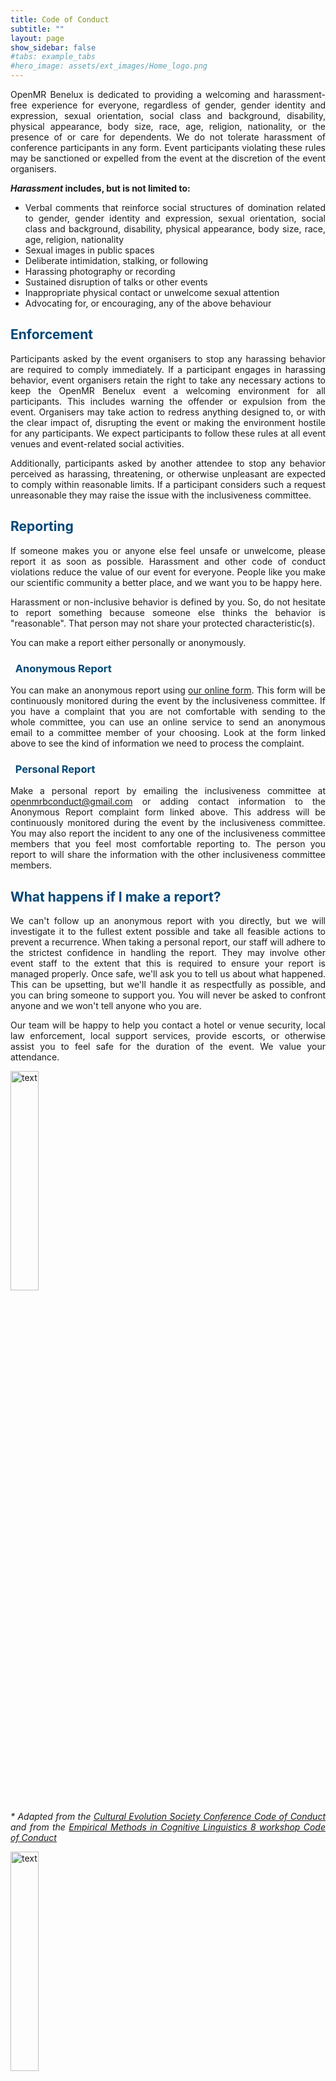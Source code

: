```yaml
---
title: Code of Conduct
subtitle: ""
layout: page
show_sidebar: false
#tabs: example_tabs
#hero_image: assets/ext_images/Home_logo.png
---
```


<style>
img {
  width: 30%;
  height: auto;
  display: inline-block;
}
</style>

<a name="top"></a>

<p><div style="text-align: justify">OpenMR Benelux is dedicated to providing a welcoming and harassment-free experience for everyone, regardless of gender, gender identity and expression, sexual orientation, social class and background, disability, physical appearance, body size, race, age, religion, nationality, or the presence of or care for dependents. We do not tolerate harassment of conference participants in any form. Event participants violating these rules may be sanctioned or expelled from the event at the discretion of the event organisers.</div></p>
<p><div style="text-align: justify"><b><i>Harassment</i> includes, but is not limited to:</b></div></p>

* <div style="text-align: justify">Verbal comments that reinforce social structures of domination related to gender, gender identity and expression, sexual orientation,  social class and background, disability, physical appearance, body size, race, age, religion, nationality</div>
* <div style="text-align: justify">Sexual images in public spaces</div>
* <div style="text-align: justify">Deliberate intimidation, stalking, or following</div>
* <div style="text-align: justify">Harassing photography or recording</div>
* <div style="text-align: justify">Sustained disruption of talks or other events</div>
* <div style="text-align: justify">Inappropriate physical contact or unwelcome sexual attention</div>
* <div style="text-align: justify">Advocating for, or encouraging, any of the above behaviour</div>

<h2 style="color:#004777"> Enforcement </h2>
<!-- <p><div style="text-align: justify"><b>Enforcement</b></div></p> -->
<p><div style="text-align: justify">Participants asked by the event organisers to stop any harassing behavior are required to comply immediately. If a participant engages in harassing behavior, event organisers retain the right to take any necessary actions to keep the OpenMR Benelux event a welcoming environment for all participants. This includes warning the offender or expulsion from the event. Organisers may take action to redress anything designed to, or with the clear impact of, disrupting the event or making the environment hostile for any participants. We expect participants to follow these rules at all event venues and event-related social activities.</div></p>
<p><div style="text-align: justify">Additionally, participants asked by another attendee to stop any behavior perceived as harassing, threatening, or otherwise unpleasant are expected to comply within reasonable limits. If a participant considers such a request unreasonable they may raise the issue with the inclusiveness committee.</div></p>

<h2 style="color:#004777"> Reporting </h2>
<!-- <p><div style="text-align: justify"><b>Reporting</b></div></p> -->
<p><div style="text-align: justify">If someone makes you or anyone else feel unsafe or unwelcome, please report it as soon as possible. Harassment and other code of conduct violations reduce the value of our event for everyone. People like you make our scientific community a better place, and we want you to be happy here.</div></p>
<p><div style="text-align: justify">Harassment or non-inclusive behavior is defined by you. So, do not hesitate to report something because someone else thinks the behavior is "reasonable". That person may not share your protected characteristic(s).</div></p>
<p><div style="text-align: justify">You can make a report either personally or anonymously.</div></p>

<h3 style="color:#004777"><i class="far fa-share-square" style="position: relative; top: -5px; text-indent: 0px; vertical-align: middle; color:#004777"></i>&nbsp;&nbsp;Anonymous Report </h3>
<!-- <p><div style="text-align: justify"><b>Anonymous Report</b></div></p> -->
<p><div style="text-align: justify">You can make an anonymous report using <a href="https://docs.google.com/forms/d/e/1FAIpQLSej3wnhumQqY4RPV0DdMsh69VQcMELMpEl9mdJ1LkL6Lj9zOg/viewform?usp=sf_link">our online form</a>. This form will be continuously monitored during the event by the inclusiveness committee. If you have a complaint that you are not comfortable with sending to the whole committee, you can use an online service to send an anonymous email to a committee member of your choosing. Look at the form linked above to see the kind of information we need to process the complaint.</div></p>

<h3 style="color:#004777"><i class="far fa-share-square" style="position: relative; top: -5px; text-indent: 0px; vertical-align: middle; color:#004777"></i>&nbsp;&nbsp;Personal Report </h3>
<!-- <p><div style="text-align: justify"><b>Personal Report</b></div></p> -->
<p><div style="text-align: justify">Make a personal report by emailing the inclusiveness committee at <a href="mailto:openmrbconduct@gmail.com">openmrbconduct@gmail.com</a> or adding contact information to the Anonymous Report complaint form linked above. This address will be continuously monitored during the event by the inclusiveness committee. You may also report the incident to any one of the inclusiveness committee members that you feel most comfortable reporting to. The person you report to will share the information with the other inclusiveness committee members.</div></p>

<h2 style="color:#004777"> What happens if I make a report? </h2>
<!-- <p><div style="text-align: justify"><b>What happens if I make a report?</b></div></p> -->
<p><div style="text-align: justify">We can't follow up an anonymous report with you directly, but we will investigate it to the fullest extent possible and take all feasible actions to prevent a recurrence. When taking a personal report, our staff will adhere to the strictest confidence in handling the report. They may involve other event staff to the extent that this is required to ensure your report is managed properly. Once safe, we'll ask you to tell us about what happened. This can be upsetting, but we'll handle it as respectfully as possible, and you can bring someone to support you. You will never be asked to confront anyone and we won't tell anyone who you are.</div></p>
<p><div style="text-align: justify">Our team will be happy to help you contact a hotel or venue security, local law enforcement, local support services, provide escorts, or otherwise assist you to feel safe for the duration of the event. We value your attendance.</div></p>

<img src="../assets/ext_images/post_separator.png" alt="text">

<p><div style="text-align: justify"><i>* Adapted from the <a href="https://www.eiseverywhere.com/ehome/ces18/code-of-conduct/">Cultural Evolution Society Conference Code of Conduct</a> and from the <a href="https://sisu.ut.ee/emcl8tartu/code-conduct">Empirical Methods in Cognitive Linguistics 8 workshop Code of Conduct</a></i></div></p>

<img src="../assets/ext_images/post_separator.png" alt="text">
<br>
<a href="../page-code-of-conduct#top"><i class="fas fa-arrow-alt-circle-up" style="position: relative; top: -3px; text-indent: 0px; vertical-align: middle; color:#004777;"></i></a>
